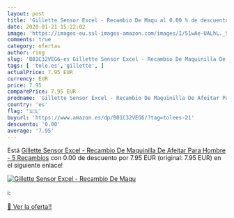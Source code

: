 ```yaml
---
layout: post
title: 'Gillette Sensor Excel - Recambio De Maqu al 0.00 % de descuento'
date: 2020-01-21 15:22:02
image: 'https://images-eu.ssl-images-amazon.com/images/I/51wAe-UALhL._SL200_.jpg'
comments: true
category: ofertas
author: ring
slug: 'B01C32VEG6-es Gillette Sensor Excel - Recambio De Maquinilla De Afeitar...'
tags: [ 'tole.es','gillette', ]
actualPrice: 7.95 EUR
currency: EUR
price: 7.95
comparePrice: 7.95 EUR
prodname: 'Gillette Sensor Excel - Recambio De Maquinilla De Afeitar Para Hombre - 5 Recambios'
country: 'es'
flag: '🇪🇸'
buyurl: 'https://www.amazon.es/dp/B01C32VEG6/?tag=tolees-21'
descuento: '0.00'
average: '7.95'
---
```


Está [Gillette Sensor Excel - Recambio De Maquinilla De Afeitar Para Hombre - 5 Recambios](https://www.amazon.es/dp/B01C32VEG6/?tag=tolees-21) con 0.00 de descuento por 7.95 EUR (original: 7.95 EUR) en el siguiente enlace!

[![Gillette Sensor Excel - Recambio De Maqu](https://images-eu.ssl-images-amazon.com/images/I/51wAe-UALhL._SL200_.jpg)](https://www.amazon.es/dp/B01C32VEG6/?tag=tolees-21)

ℹ️:


[🛒 Ver la oferta!!](https://www.amazon.es/dp/B01C32VEG6/?tag=tolees-21)
